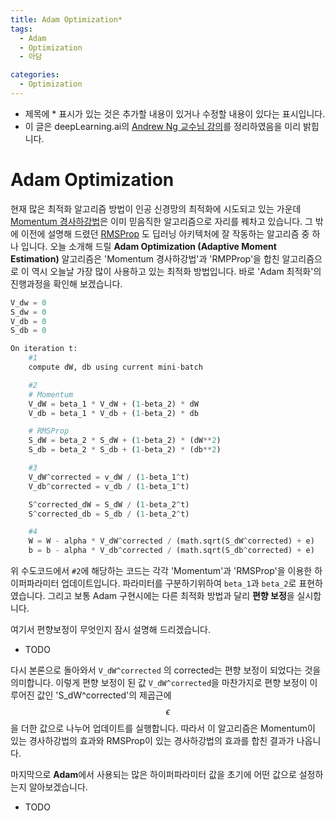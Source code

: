 ```yaml
---
title: Adam Optimization*
tags:
  - Adam
  - Optimization
  - 아담

categories:
  - Optimization
---
```


- 제목에 * 표시가 있는 것은 추가할 내용이 있거나 수정할 내용이 있다는 표시입니다.
- 이 글은 deepLearning.ai의 <a href="https://www.deeplearning.ai/">Andrew Ng 교수님 강의</a>를 정리하였음을 미리 밝힙니다.

# Adam Optimization

현재 많은 최적화 알고리즘 방법이 인공 신경망의 최적화에 시도되고 있는 가운데 <a href="https://hansololee.github.io/optimization/gradient_descent_momentum/">Momentum 경사하강법</a>은 이미 믿음직한 알고리즘으로 자리를 꿰차고 있습니다. 그 밖에 이전에 설명해 드렸던 <a href="https://hansololee.github.io/optimization/rmsprop/">RMSProp</a> 도 딥러닝 아키텍처에 잘 작동하는 알고리즘 중 하나 입니다. 오늘 소개해 드릴 **Adam Optimization (Adaptive Moment Estimation)** 알고리즘은 'Momentum 경사하강법'과 'RMPProp'을 합친 알고리즘으로 이 역시 오늘날 가장 많이 사용하고 있는 최적화 방법입니다. 바로 'Adam 최적화'의 진행과정을 확인해 보겠습니다.

```python
V_dw = 0
S_dw = 0
V_db = 0
S_db = 0

On iteration t:
    #1
    compute dW, db using current mini-batch

    #2
    # Momentum
    V_dW = beta_1 * V_dW + (1-beta_2) * dW
    V_db = beta_1 * V_db + (1-beta_2) * db

    # RMSProp
    S_dW = beta_2 * S_dW + (1-beta_2) * (dW**2)
    S_db = beta_2 * S_db + (1-beta_2) * (db**2)

    #3
    V_dW^corrected = v_dW / (1-beta_1^t)
    V_db^corrected = v_db / (1-beta_1^t)

    S^corrected_dW = S_dW / (1-beta_2^t)
    S^corrected_db = S_db / (1-beta_2^t)

    #4
    W = W - alpha * V_dW^corrected / (math.sqrt(S_dW^corrected) + e)
    b = b - alpha * V_db^corrected / (math.sqrt(S_db^corrected) + e)
```

위 수도코드에서 `#2`에 해당하는 코드는 각각 'Momentum'과 'RMSProp'을 이용한 하이퍼파라미터 업데이트입니다. 파라미터를 구분하기위하여 `beta_1`과 `beta_2`로 표현하였습니다. 그리고 보통 Adam 구현시에는 다른 최적화 방법과 달리 **편향 보정**을 실시합니다.

여기서 편향보정이 무엇인지 잠시 설명해 드리겠습니다.

- TODO

다시 본론으로 돌아와서 `V_dW^corrected` 의 corrected는 편향 보정이 되었다는 것을 의미합니다. 이렇게 편향 보정이 된 값 `V_dW^corrected`을 마찬가지로 편향 보정이 이루어진 값인 'S_dW^corrected'의 제곱근에 $$\epsilon$$ 을 더한 값으로 나누어 업데이트를 실행합니다. 따라서 이 알고리즘은 Momentum이 있는 경사하강법의 효과와 RMSProp이 있는 경사하강법의 효과를 합친 결과가 나옵니다.

마지막으로 **Adam**에서 사용되는 많은 하이퍼파라미터 값을 초기에 어떤 값으로 설정하는지 알아보겠습니다.

- TODO
